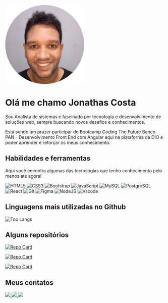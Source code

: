 <img src="https://github.com/JonathasCostaAlves/nlw-return-impulse-server/blob/main/screenshots/img-jonathas.png?raw=true" alt="img-jonathas" width="250"></img> 

# Olá me chamo Jonathas Costa

Sou Analista de sistemas e fascinado por tecnologia e desenvolvimento de soluções web, sempre buscando novos desafios e conhecimentos.


Está sendo um prazer participar do Bootcamp Coding The Future Banco PAN - Desenvolvimento Front End com Angular aqui na plataforma da DIO e poder aprender e reforçar os meus conhecimento.


## Habilidades e ferramentas

Aqui você encontra algumas das tecnologias que tenho conhecimento pelo menos até agora! 


![HTML5](https://img.shields.io/badge/HTML5-E34F26?style=for-the-badge&logo=html5&logoColor=white)
![CSS3](https://img.shields.io/badge/CSS3-1572B6?style=for-the-badge&logo=css3&logoColor=white)
![Bootstrap](https://img.shields.io/badge/-boostrap-0D1117?style=for-the-badge&logo=bootstrap&labelColor=0D1117)
![JavaScript](https://img.shields.io/badge/JavaScript-F7DF1E?style=for-the-badge&logo=javascript&logoColor=black)
![MySQL](https://img.shields.io/badge/MySQL-00000F?style=for-the-badge&logo=mysql&logoColor=white)
![PostgreSQL](https://img.shields.io/badge/PostgreSQL-000?style=for-the-badge&logo=postgresql)
![React](https://img.shields.io/badge/React-20232A?style=for-the-badge&logo=react&logoColor=61DAFB)
![Git](https://img.shields.io/badge/GIT-E44C30?style=for-the-badge&logo=git&logoColor=white)
![Figma](https://img.shields.io/badge/Figma-696969?style=for-the-badge&logo=figma&logoColor=figma)
![NodeJS](https://img.shields.io/badge/node.js-6DA55F?style=for-the-badge&logo=node.js&logoColor=white)
![Vscode](https://img.shields.io/badge/Vscode-007ACC?style=for-the-badge&logo=visual-studio-code&logoColor=white)

## Linguagens mais utilizadas no Github


![Top Langs](https://github-readme-stats-git-masterrstaa-rickstaa.vercel.app/api/top-langs/?username=JonathasCostaAlves&layout=compact&bg_color=000&border_color=30A3DC&title_color=E94D5F&text_color=FFF)


## Alguns repositórios

[![Repo Card](https://github-readme-stats.vercel.app/api/pin/?username=JonathasCostaAlves&repo=nlw-return-impulse-server&bg_color=000&border_color=30A3DC&show_icons=true&icon_color=30A3DC&title_color=E94D5F&text_color=FFF)](https://github.com/SEUUSERNAME/SEUREPOSITORIO)

[![Repo Card](https://github-readme-stats.vercel.app/api/pin/?username=JonathasCostaAlves&repo=nlw-return-impulse-mobile&bg_color=000&border_color=30A3DC&show_icons=true&icon_color=30A3DC&title_color=E94D5F&text_color=FFF)](https://github.com/SEUUSERNAME/SEUREPOSITORIO)

[![Repo Card](https://github-readme-stats.vercel.app/api/pin/?username=JonathasCostaAlves&repo=nlw-return-impulse-web&bg_color=000&border_color=30A3DC&show_icons=true&icon_color=30A3DC&title_color=E94D5F&text_color=FFF)](https://github.com/SEUUSERNAME/SEUREPOSITORIO)

## Meus contatos

<a href="https://www.linkedin.com/in/jonathas-costa-86210a21a/" ><img src="https://img.shields.io/badge/LinkedIn-0077B5?style=for-the-badge&logo=linkedin&logoColor=white">
</a>
<a href="https://mailito:jcalves182@gmail.com/" >
    <img src="https://img.shields.io/badge/Gmail-D14836?style=for-the-badge&logo=gmail&logoColor=white">
</a><a href="https://github.com/JonathasCostaAlves" >
    <img src="https://img.shields.io/badge/GitHub-100000?style=for-the-badge&logo=github&logoColor=white">


